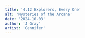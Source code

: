 ```yaml
---
title: '4.12 Explorers, Every One'
alt: 'Mysteries of the Arcana'
date: '2024-10-03'
author: 'J Gray'
artist: 'Gennifer'
---
```

